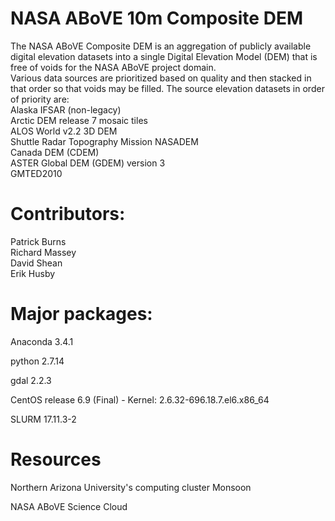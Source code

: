# NASA ABoVE 10m Composite DEM
The NASA ABoVE Composite DEM is an aggregation of publicly available digital elevation datasets into a single Digital Elevation Model (DEM) that is free of voids for the NASA ABoVE project domain.  
Various data sources are prioritized based on quality and then stacked in that order so that voids may be filled. The source elevation datasets in order of priority are:  
Alaska IFSAR (non-legacy)  
Arctic DEM release 7 mosaic tiles  
ALOS World v2.2 3D DEM  
Shuttle Radar Topography Mission NASADEM  
Canada DEM (CDEM)  
ASTER Global DEM (GDEM) version 3  
GMTED2010  

# Contributors:  
Patrick Burns  
Richard Massey  
David Shean  
Erik Husby  

# Major packages:

Anaconda 3.4.1

python 2.7.14

gdal 2.2.3

CentOS release 6.9 (Final) - Kernel: 2.6.32-696.18.7.el6.x86_64

SLURM 17.11.3-2


# Resources

Northern Arizona University's computing cluster Monsoon

NASA ABoVE Science Cloud
